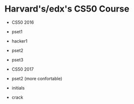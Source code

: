 # Harvard's/edx's CS50 Course

- CS50 2016
 - pset1
 - hacker1
 - pset2
 - pset3
 
- CS50 2017
 - pset2 (more confortable)
  - initials
  - crack

